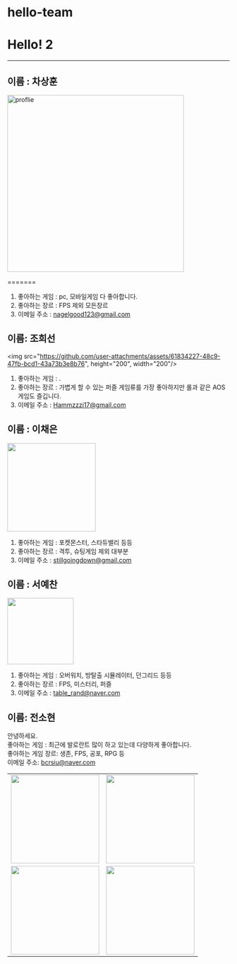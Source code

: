 # hello-team

# Hello! 2

---

## 이름 : 차상훈

<a href = "#"><img src="https://github.com/hello-team/123.jpg" width = "400px" alt="proflie"></a>

=======
![<a href = "#"><img src="https://github.com/hello-team/123.jpg" width = "400px" alt="proflie"></a>](https://blog.kakaocdn.net/dn/nugtp/btqDAB39DIG/3zZ9xKKuZ6qzLwYU8P6pzk/img.png)

1. 좋아하는 게임 : pc, 모바일게임 다 좋아합니다.
2. 좋아하는 장르 : FPS 제외 모든장르
3. 이메일 주소 : <nagelgood123@gmail.com>

## 이름: 조희선

<img src="https://github.com/user-attachments/assets/61834227-48c9-47fb-bcd1-43a73b3e8b76", height="200", width="200"/>

1. 좋아하는 게임 : .
2. 좋아하는 장르 : 가볍게 할 수 있는 퍼즐 게임류를 가장 좋아하지만 롤과 같은 AOS 게임도 즐깁니다.
3. 이메일 주소 : <Hammzzzi17@gmail.com>

## 이름 : 이채은

<img src="https://github.com/user-attachments/assets/4569c782-47f3-41e7-9d44-abf6d72b19c5" width="200" height="200"/>

1. 좋아하는 게임 : 포켓몬스터, 스타듀밸리 등등
2. 좋아하는 장르 : 격투, 슈팅게임 제외 대부분
3. 이메일 주소 : <stillgoingdown@gmail.com>

## 이름 : 서예찬

<img src="https://github.com/user-attachments/assets/53be0343-81c9-457e-acd3-9a229b39657c" width="150" height="150"/>

1. 좋아하는 게임 : 오버워치, 방탈출 시뮬레이터, 던그리드 등등
2. 좋아하는 장르 : FPS, 미스터리, 퍼즐
3. 이메일 주소 : <table_rand@naver.com>

## 이름: 전소현

안녕하세요. <br>
좋아하는 게임 : 최근에 발로란트 많이 하고 있는데 다양하게 좋아합니다. <br>
좋아하는 게임 장르: 생존, FPS, 공포, RPG 등 <br>
이메일 주소: bcrsiu@naver.com

<table>
  <tr>
    <td><img src="https://recipe1.ezmember.co.kr/cache/recipe/2023/06/29/a1a5a04e39879f1033ae07367dfee5251.jpg" width="200"></td>
    <td><img src="https://image.ajunews.com/content/image/2019/06/10/20190610144311678496.png" width="200"></td>
  </tr>
  <tr>
    <td><img src="https://img1.daumcdn.net/thumb/R658x0.q70/?fname=https://t1.daumcdn.net/news/202105/25/holapet/20210525044423699dwdp.jpg" width="200"></td>
    <td><img src="https://i.namu.wiki/i/2dL4I8aVRvnbxpDKRwtF0lkzkPtufrKucETQvU1Pg52IXSr2faNod05OnD8EKqnLIkwX4mVrwmqjNwiHaPlHYw.webp" width="200"></td>
  </tr>
</table>
